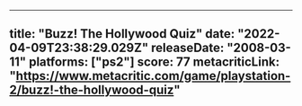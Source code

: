 
---
title: "Buzz! The Hollywood Quiz"
date: "2022-04-09T23:38:29.029Z"
releaseDate: "2008-03-11"
platforms: ["ps2"]
score: 77
metacriticLink: "https://www.metacritic.com/game/playstation-2/buzz!-the-hollywood-quiz"
---
